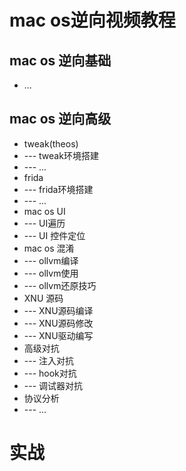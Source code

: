 # mac os逆向视频教程
 ## mac os 逆向基础
 * ...
 ## mac os 逆向高级
 * tweak(theos)
 * --- tweak环境搭建
 * --- ...
 * frida
 * --- frida环境搭建
 * --- ...
 * mac os UI
 * --- UI遍历
 * --- UI 控件定位
 * mac os 混淆
 * --- ollvm编译
 * --- ollvm使用
 * --- ollvm还原技巧
 * XNU 源码
 * --- XNU源码编译
 * --- XNU源码修改
 * --- XNU驱动编写
 * 高级对抗
 * --- 注入对抗
 * --- hook对抗
 * --- 调试器对抗
 * 协议分析
 * --- ...
 # 实战
 
